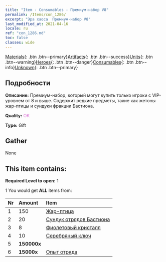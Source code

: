 ```yaml
---
title: "Item - Consumables - Премиум-набор V8"
permalink: /Items/con_1286/
excerpt: "Эра хаоса  Премиум-набор V8"
last_modified_at: 2021-04-16
locale: ru
ref: "con_1286.md"
toc: false
classes: wide
---
```

 [Materials](/ru/Items/){: .btn .btn--primary}[Artifacts](/ru/Items/Artifacts/){: .btn .btn--success}[Units](/ru/Items/Units/){: .btn .btn--warning}[Heroes](/ru/Items/Heroes/){: .btn .btn--danger}[Consumables](/ru/Items/Consumables/){: .btn .btn--info}[Unknown](/ru/Items/Unknown/){: .btn .btn--primary}

## Подробности
 **Описание:** Премиум-набор, который могут купить только игроки с VIP-уровнем от 8 и выше. Содержит редкие предметы, такие как жетоны жар-птицы и сундуки фракции Бастиона.

 **Quality:** <span style="color: #DA70D6">OK</span>

 **Type:** Gift

## Gather

  None

## This item contains:

 **Required Level to open:** 1

 1 You would get **ALL** items  from:

  | Nr | Amount |     Item    |
  |:---|:-------|:------------|
  | 1 | 150 | [Жар-птица](/ru/Items/unt_268/) |  | 
  | 2 | 20 | [Сундук отрядов Бастиона](/ru/Items/con_1270/) |  | 
  | 3 | 8 | [Фиолетовый кристалл](/ru/Items/con_720/) |  | 
  | 4 | 10 | [Серебряный ключ](/ru/Items/con_693/) |  | 
  | 5 |  **150000x** | <i class="fas fa-coins"/> |  | 
  | 6 |  **15000x** | [Опыт отряда](/ru/Items/con_902/) |  | 
